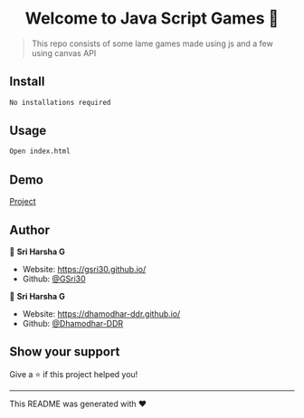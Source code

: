 <h1 align="center">Welcome to Java Script Games 👋</h1>
<p>
</p>

> This repo consists of some lame games made using js and a few using canvas API

## Install

```sh
No installations required
```

## Usage

```sh
Open index.html
```

## Demo

<a href="https://canvas.zense.co.in/HacKnight2K19/airHockey2/index.html">Project</a>

## Author

👤 **Sri Harsha G**

* Website: https://gsri30.github.io/
* Github: [@GSri30](https://github.com/GSri30)

👤 **Sri Harsha G**

* Website: https://dhamodhar-ddr.github.io/
* Github: [@Dhamodhar-DDR](https://github.com/Dhamodhar-DDR)

## Show your support

Give a ⭐️ if this project helped you!

***
This README was generated with ❤️ 
